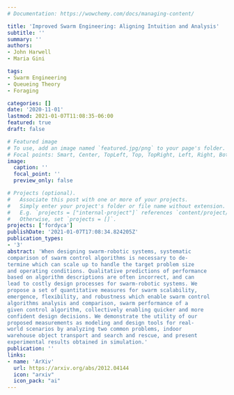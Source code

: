 ```yaml
---
# Documentation: https://wowchemy.com/docs/managing-content/

title: 'Improved Swarm Engineering: Aligning Intuition and Analysis'
subtitle: ''
summary: ''
authors:
- John Harwell
- Maria Gini

tags:
- Swarm Engineering
- Queueing Theory
- Foraging

categories: []
date: '2020-11-01'
lastmod: 2021-01-07T11:08:35-06:00
featured: true
draft: false

# Featured image
# To use, add an image named `featured.jpg/png` to your page's folder.
# Focal points: Smart, Center, TopLeft, Top, TopRight, Left, Right, BottomLeft, Bottom, BottomRight.
image:
  caption: ''
  focal_point: ''
  preview_only: false

# Projects (optional).
#   Associate this post with one or more of your projects.
#   Simply enter your project's folder or file name without extension.
#   E.g. `projects = ["internal-project"]` references `content/project/deep-learning/index.md`.
#   Otherwise, set `projects = []`.
projects: ['fordyca']
publishDate: '2021-01-07T17:08:34.824205Z'
publication_types:
- '3'
abstract: 'When designing swarm-robotic systems, systematic
comparison of swarm control algorithms is necessary to de-
termine which can scale up to handle the target problem size
and operating conditions. Qualitative predictions of performance
based on algorithm descriptions are often incorrect, and can
lead to costly design processes for swarm-robotic systems. We
propose a set of quantitative measures for swarm scalability,
emergence, flexibility, and robustness which enable swarm control
algorithms analysis and comparison, swarm performance of a
given control algorithm, collectively enabling quicker and more
confident design decisions. We demonstrate the utility of our
proposed measurements as modeling and design tools for real-
world scenarios by analyzing two common problems, indoor
warehouse object transport and search and rescue, and present
experimental results obtained in simulation.'
publication: ''
links:
- name: 'ArXiv'
  url: https://arxiv.org/abs/2012.04144
  icon: "arxiv"
  icon_pack: "ai"
---
```

